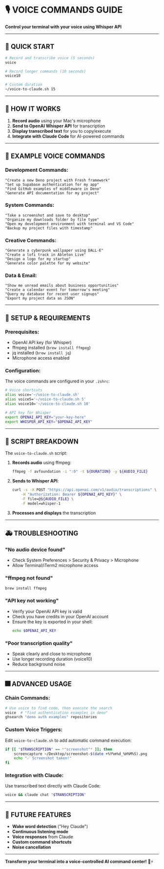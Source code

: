 # 🎙️ VOICE COMMANDS GUIDE

**Control your terminal with your voice using Whisper API**

---

## 🚀 **QUICK START**

```bash
# Record and transcribe voice (5 seconds)
voice

# Record longer commands (10 seconds)
voice10

# Custom duration
~/voice-to-claude.sh 15
```

---

## 🎯 **HOW IT WORKS**

1. **Record audio** using your Mac's microphone
2. **Send to OpenAI Whisper API** for transcription
3. **Display transcribed text** for you to copy/execute
4. **Integrate with Claude Code** for AI-powered commands

---

## 💬 **EXAMPLE VOICE COMMANDS**

### **Development Commands:**
```
"Create a new Deno project with Fresh framework"
"Set up Supabase authentication for my app"
"Find GitHub examples of middleware in Deno"
"Generate API documentation for my project"
```

### **System Commands:**
```
"Take a screenshot and save to desktop"
"Organize my downloads folder by file type"
"Open my development environment with terminal and VS Code"
"Backup my project files with timestamp"
```

### **Creative Commands:**
```
"Generate a cyberpunk wallpaper using DALL-E"
"Create a lofi track in Ableton Live"
"Design a logo for my startup"
"Generate color palette for my website"
```

### **Data & Email:**
```
"Show me unread emails about business opportunities"
"Create a calendar event for tomorrow's meeting"
"Query my database for recent user signups"
"Export my project data as JSON"
```

---

## 🔧 **SETUP & REQUIREMENTS**

### **Prerequisites:**
- OpenAI API key (for Whisper)
- ffmpeg installed (`brew install ffmpeg`)
- jq installed (`brew install jq`)
- Microphone access enabled

### **Configuration:**
The voice commands are configured in your `.zshrc`:
```bash
# Voice shortcuts
alias voice='~/voice-to-claude.sh'
alias voice5='~/voice-to-claude.sh 5'
alias voice10='~/voice-to-claude.sh 10'

# API key for Whisper
export OPENAI_API_KEY="your-key-here"
export WHISPER_API_KEY="$OPENAI_API_KEY"
```

---

## 📝 **SCRIPT BREAKDOWN**

The `voice-to-claude.sh` script:

1. **Records audio** using ffmpeg:
   ```bash
   ffmpeg -f avfoundation -i ":0" -t ${DURATION} -y ${AUDIO_FILE}
   ```

2. **Sends to Whisper API**:
   ```bash
   curl -s -X POST "https://api.openai.com/v1/audio/transcriptions" \
       -H "Authorization: Bearer ${OPENAI_API_KEY}" \
       -F file=@${AUDIO_FILE} \
       -F model=whisper-1
   ```

3. **Processes and displays** the transcription

---

## 🚑 **TROUBLESHOOTING**

### **"No audio device found"**
- Check System Preferences > Security & Privacy > Microphone
- Allow Terminal/iTerm2 microphone access

### **"ffmpeg not found"**
```bash
brew install ffmpeg
```

### **"API key not working"**
- Verify your OpenAI API key is valid
- Check you have credits in your OpenAI account
- Ensure the key is exported in your shell:
  ```bash
  echo $OPENAI_API_KEY
  ```

### **"Poor transcription quality"**
- Speak clearly and close to microphone
- Use longer recording duration (voice10)
- Reduce background noise

---

## 🎆 **ADVANCED USAGE**

### **Chain Commands:**
```bash
# Use voice to find code, then execute the search
voice  # "find authentication examples in deno"
ghsearch "deno auth examples" repositories
```

### **Custom Voice Triggers:**
Edit `voice-to-claude.sh` to add automatic command execution:
```bash
if [[ "$TRANSCRIPTION" == *"screenshot"* ]]; then
    screencapture ~/Desktop/screenshot-$(date +%Y%m%d_%H%M%S).png
    echo "✅ Screenshot taken!"
fi
```

### **Integration with Claude:**
Use transcribed text directly with Claude Code:
```bash
voice && claude chat "$TRANSCRIPTION"
```

---

## 🔮 **FUTURE FEATURES**

- **Wake word detection** ("Hey Claude")
- **Continuous listening mode**
- **Voice responses** from Claude
- **Custom command shortcuts**
- **Noise cancellation**

---

**Transform your terminal into a voice-controlled AI command center!** 🤖⚡